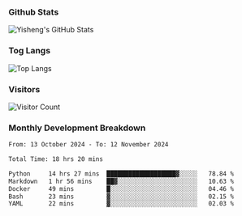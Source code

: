 ### Github Stats
![Yisheng's GitHub Stats](https://github-readme-stats-9qabuvhk1-gongyisheng.vercel.app/api?username=gongyisheng&count_private=true&show_icons=true)
### Tog Langs
![Top Langs](https://github-readme-stats-9qabuvhk1-gongyisheng.vercel.app/api/top-langs/?username=gongyisheng&layout=compact)
### Visitors
![Visitor Count](https://profile-counter.glitch.me/gongyisheng/count.svg)
### Monthly Development Breakdown
<!--START_SECTION:waka-->

```txt
From: 13 October 2024 - To: 12 November 2024

Total Time: 18 hrs 20 mins

Python     14 hrs 27 mins  ███████████████████▓░░░░░   78.84 %
Markdown   1 hr 56 mins    ██▓░░░░░░░░░░░░░░░░░░░░░░   10.63 %
Docker     49 mins         █░░░░░░░░░░░░░░░░░░░░░░░░   04.46 %
Bash       23 mins         ▓░░░░░░░░░░░░░░░░░░░░░░░░   02.15 %
YAML       22 mins         ▓░░░░░░░░░░░░░░░░░░░░░░░░   02.03 %
```

<!--END_SECTION:waka-->
